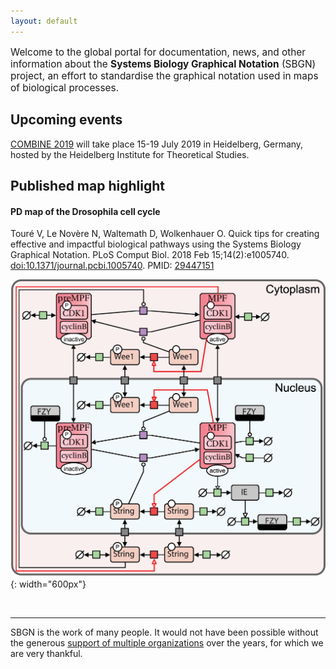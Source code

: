 ```yaml
---
layout: default
---
```


<p style="font-size:110%;">Welcome to the global portal for documentation, news, and other information about the <strong>Systems Biology Graphical Notation</strong> (SBGN) project, an effort to standardise the graphical notation used in maps of biological processes.</p>

## Upcoming events 

[COMBINE 2019](http://co.mbine.org/events/COMBINE_2019) will take place 15-19 July 2019 in Heidelberg, Germany, hosted by the Heidelberg Institute for Theoretical Studies.


## Published map highlight

#### PD map of the Drosophila cell cycle

Touré V, Le Novère N, Waltemath D, Wolkenhauer O. Quick tips for creating effective and impactful biological pathways using the Systems Biology Graphical Notation. PLoS Comput Biol. 2018 Feb 15;14(2):e1005740. [doi:10.1371/journal.pcbi.1005740](https://doi.org/10.1371/journal.pcbi.1005740). PMID: [29447151](https://www.ncbi.nlm.nih.gov/pubmed/29447151)

![](images/published_maps/toure_drosophila.png){: width="600px"}

<br />

-----

SBGN is the work of many people. It would not have been possible without the generous [support of multiple organizations](/sbgn/about#funding) over the years, for which we are very thankful.
